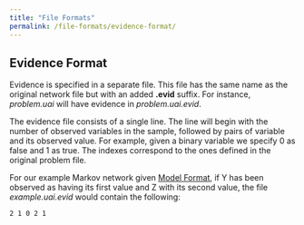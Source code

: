 ```yaml
---
title: "File Formats"
permalink: /file-formats/evidence-format/
---
```


## Evidence Format
Evidence is specified in a separate file. This file has the same name as the original network file but with an added **.evid** suffix. 
For instance, _problem.uai_ will have evidence in _problem.uai.evid_.

The evidence file consists of a single line. 
The line will begin with the number of observed variables in the sample, followed by pairs of variable and its observed value. 
For example, given a binary variable we specify 0 as false and 1 as true. 
The indexes correspond to the ones defined in the original problem file.

For our example Markov network given [Model Format](./model-format.md), 
if Y has been observed as having its first value and Z with its second value, the file _example.uai.evid_ would contain the following:

```
2 1 0 2 1
```
